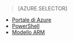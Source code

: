 > [AZURE.SELECTOR]
- [Portale di Azure](../articles/virtual-network/virtual-networks-create-vnetpeering-arm-portal.md)
- [PowerShell](../articles/virtual-network/virtual-networks-create-vnetpeering-arm-ps.md)
- [Modello ARM](../articles/virtual-network/virtual-networks-create-vnetpeering-arm-template-click.md)